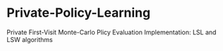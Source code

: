 # Private-Policy-Learning
Private First-Visit Monte-Carlo Plicy Evaluation Implementation: LSL and LSW algorithms
